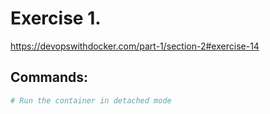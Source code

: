 # Exercise 1.
https://devopswithdocker.com/part-1/section-2#exercise-14


## Commands:
``` bash
# Run the container in detached mode

```